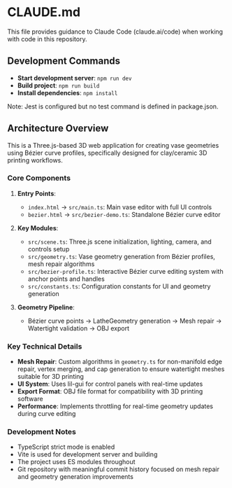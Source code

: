 # CLAUDE.md

This file provides guidance to Claude Code (claude.ai/code) when working with code in this repository.

## Development Commands

- **Start development server**: `npm run dev`
- **Build project**: `npm run build`
- **Install dependencies**: `npm install`

Note: Jest is configured but no test command is defined in package.json.

## Architecture Overview

This is a Three.js-based 3D web application for creating vase geometries using Bézier curve profiles, specifically designed for clay/ceramic 3D printing workflows.

### Core Components

1. **Entry Points**:
   - `index.html` → `src/main.ts`: Main vase editor with full UI controls
   - `bezier.html` → `src/bezier-demo.ts`: Standalone Bézier curve editor

2. **Key Modules**:
   - `src/scene.ts`: Three.js scene initialization, lighting, camera, and controls setup
   - `src/geometry.ts`: Vase geometry generation from Bézier profiles, mesh repair algorithms
   - `src/bezier-profile.ts`: Interactive Bézier curve editing system with anchor points and handles
   - `src/constants.ts`: Configuration constants for UI and geometry generation

3. **Geometry Pipeline**:
   - Bézier curve points → LatheGeometry generation → Mesh repair → Watertight validation → OBJ export

### Key Technical Details

- **Mesh Repair**: Custom algorithms in `geometry.ts` for non-manifold edge repair, vertex merging, and cap generation to ensure watertight meshes suitable for 3D printing
- **UI System**: Uses lil-gui for control panels with real-time updates
- **Export Format**: OBJ file format for compatibility with 3D printing software
- **Performance**: Implements throttling for real-time geometry updates during curve editing

### Development Notes

- TypeScript strict mode is enabled
- Vite is used for development server and building
- The project uses ES modules throughout
- Git repository with meaningful commit history focused on mesh repair and geometry generation improvements